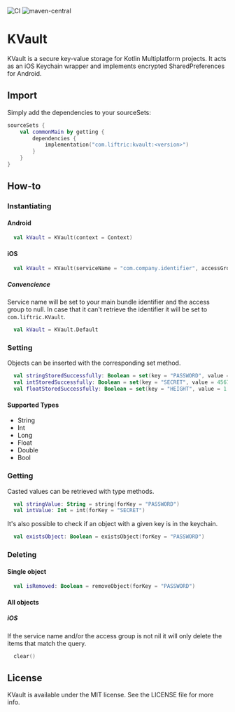 ![CI](https://github.com/Liftric/kvault/workflows/CI/badge.svg) ![maven-central](https://img.shields.io/maven-central/v/com.liftric/kvault)

# KVault

KVault is a secure key-value storage for Kotlin Multiplatform projects. It acts as an iOS Keychain wrapper and implements encrypted SharedPreferences for Android.

## Import

Simply add the dependencies to your sourceSets:

```kotlin
sourceSets {
    val commonMain by getting {
        dependencies {
            implementation("com.liftric:kvault:<version>")
        }
    }
}
```

## How-to

### Instantiating

#### Android

```kotlin
  val kVault = KVault(context = Context)
```

#### iOS

```kotlin
  val kVault = KVault(serviceName = "com.company.identifier", accessGroup = null)
```

##### Convencience

Service name will be set to your main bundle identifier and the access group to null. In case that it can't retrieve the identifier it will be set to `com.liftric.KVault`.

```kotlin
  val kVault = KVault.Default
```

### Setting

Objects can be inserted with the corresponding set method. 

```kotlin
  val stringStoredSuccessfully: Boolean = set(key = "PASSWORD", value = "546hfbfzzeujfdbfdz")
  val intStoredSuccessfully: Boolean = set(key = "SECRET", value = 45678765)
  val floatStoredSuccessfully: Boolean = set(key = "HEIGHT", value = 1.79)
```

#### Supported Types

- String
- Int
- Long
- Float
- Double
- Bool

### Getting

Casted values can be retrieved with type methods.

```kotlin
  val stringValue: String = string(forKey = "PASSWORD")
  val intValue: Int = int(forKey = "SECRET")
```

It's also possible to check if an object with a given key is in the keychain.

```kotlin
  val existsObject: Boolean = existsObject(forKey = "PASSWORD")
```

### Deleting

#### Single object

```kotlin
  val isRemoved: Boolean = removeObject(forKey = "PASSWORD")
```

#### All objects

##### iOS

If the service name and/or the access group is not nil it will only delete the items that match the query.

```kotlin
  clear()
```

## License

KVault is available under the MIT license. See the LICENSE file for more info.
